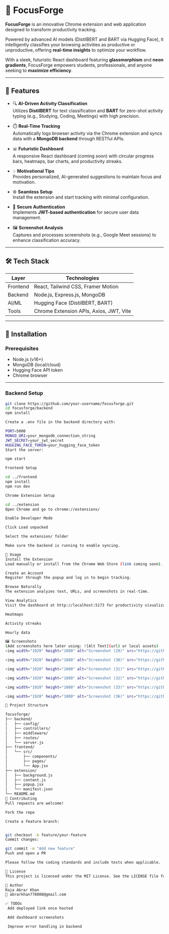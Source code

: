# 🚀 FocusForge

**FocusForge** is an innovative Chrome extension and web application designed to transform productivity tracking.

Powered by advanced AI models (DistilBERT and BART via Hugging Face), it intelligently classifies your browsing activities as productive or unproductive, offering **real-time insights** to optimize your workflow.

With a sleek, futuristic React dashboard featuring **glassmorphism** and **neon gradients**, FocusForge empowers students, professionals, and anyone seeking to **maximize efficiency**.

---

## 🌟 Features

- 🔍 **AI-Driven Activity Classification**  
  Utilizes **DistilBERT** for text classification and **BART** for zero-shot activity typing (e.g., Studying, Coding, Meetings) with high precision.

- ⏱️ **Real-Time Tracking**  
  Automatically logs browser activity via the Chrome extension and syncs data with a **MongoDB backend** through RESTful APIs.

- 📊 **Futuristic Dashboard**  
  A responsive React dashboard (coming soon) with circular progress bars, heatmaps, bar charts, and productivity streaks.

- 💡 **Motivational Tips**  
  Provides personalized, AI-generated suggestions to maintain focus and motivation.

- ⚙️ **Seamless Setup**  
  Install the extension and start tracking with minimal configuration.

- 🔐 **Secure Authentication**  
  Implements **JWT-based authentication** for secure user data management.

- 🖼️ **Screenshot Analysis**  
  Captures and processes screenshots (e.g., Google Meet sessions) to enhance classification accuracy.

---

## 🛠 Tech Stack

| Layer      | Technologies                                     |
|------------|--------------------------------------------------|
| Frontend   | React, Tailwind CSS, Framer Motion               |
| Backend    | Node.js, Express.js, MongoDB                     |
| AI/ML      | Hugging Face (DistilBERT, BART)                  |
| Tools      | Chrome Extension APIs, Axios, JWT, Vite          |

---

## 🔧 Installation

### Prerequisites

- Node.js (v16+)
- MongoDB (local/cloud)
- Hugging Face API token
- Chrome browser

---

### Backend Setup

```bash
git clone https://github.com/your-username/focusforge.git
cd focusforge/backend
npm install

Create a .env file in the backend directory with:

PORT=5000
MONGO_URI=your_mongodb_connection_string
JWT_SECRET=your_jwt_secret
HUGGING_FACE_TOKEN=your_hugging_face_token
Start the server:

npm start

Frontend Setup

cd ../frontend
npm install
npm run dev

Chrome Extension Setup

cd ../extension
Open Chrome and go to chrome://extensions/

Enable Developer Mode

Click Load unpacked

Select the extension/ folder

Make sure the backend is running to enable syncing.

🧠 Usage
Install the Extension
Load manually or install from the Chrome Web Store (link coming soon).

Create an Account
Register through the popup and log in to begin tracking.

Browse Naturally
The extension analyzes text, URLs, and screenshots in real-time.

View Analytics
Visit the dashboard at http://localhost:5173 for productivity visualizations:

Heatmaps

Activity streaks

Hourly data

🖼️ Screenshots
(Add screenshots here later using: ![Alt Text](url) or local assets)
<img width="1920" height="1080" alt="Screenshot (29)" src="https://github.com/user-attachments/assets/7ffc5f55-98fa-4c75-abae-c9199aee3224" />

<img width="1920" height="1080" alt="Screenshot (30)" src="https://github.com/user-attachments/assets/d6a38e90-8e14-4a2d-952d-fb91472d9921" />

<img width="1920" height="1080" alt="Screenshot (31)" src="https://github.com/user-attachments/assets/9c82ebb4-b3ab-4018-8353-5a0ef1f9b15a" />

<img width="1920" height="1080" alt="Screenshot (32)" src="https://github.com/user-attachments/assets/3633edf7-66c0-4032-b7e8-6140dc350126" />

<img width="1920" height="1080" alt="Screenshot (33)" src="https://github.com/user-attachments/assets/a5d3b4d8-0366-4673-b315-30dbe3b37c6c" />

<img width="1920" height="1080" alt="Screenshot (36)" src="https://github.com/user-attachments/assets/8ddebffd-f2e1-4193-9196-314114f3f8c7" />

📁 Project Structure

focusforge/
├── backend/
│   ├── config/
│   ├── controllers/
│   ├── middleware/
│   ├── routes/
│   └── server.js
├── frontend/
│   └── src/
│       ├── components/
│       ├── pages/
│       └── App.jsx
├── extension/
│   ├── background.js
│   ├── content.js
│   ├── popup.jsx
│   └── manifest.json
└── README.md
🤝 Contributing
Pull requests are welcome!

Fork the repo

Create a feature branch:


git checkout -b feature/your-feature
Commit changes:

git commit -m "Add new feature"
Push and open a PR

Please follow the coding standards and include tests when applicable.

📜 License
This project is licensed under the MIT License. See the LICENSE file for details.

👤 Author
Raja Abrar Khan
📧 abrarkhan778008@gmail.com

✅ TODOs
 Add deployed link once hosted

 Add dashboard screenshots

 Improve error handling in backend
